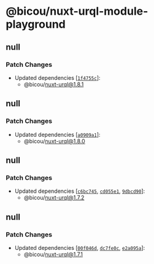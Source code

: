 # @bicou/nuxt-urql-module-playground

## null

### Patch Changes

- Updated dependencies [[`1f4755c`](https://github.com/gbicou/nuxt-urql/commit/1f4755c7878b8c4f6f36ce86c345265f68e23293)]:
  - @bicou/nuxt-urql@1.8.1

## null

### Patch Changes

- Updated dependencies [[`a0909a1`](https://github.com/gbicou/nuxt-urql/commit/a0909a149e72c372c349322b87eedbac3be208ee)]:
  - @bicou/nuxt-urql@1.8.0

## null

### Patch Changes

- Updated dependencies [[`c6bc745`](https://github.com/gbicou/nuxt-urql/commit/c6bc745e1d05ee9bce40fae8213ccceccde9891b), [`cd055e1`](https://github.com/gbicou/nuxt-urql/commit/cd055e19fd68065cc02cc51e7a1cf3c3010aae8c), [`9dbcd90`](https://github.com/gbicou/nuxt-urql/commit/9dbcd9030f28fa10f25f74e46acc0310922cd08a)]:
  - @bicou/nuxt-urql@1.7.2

## null

### Patch Changes

- Updated dependencies [[`00f046d`](https://github.com/gbicou/nuxt-urql/commit/00f046d677c71d240f1239f9aaf4900327fc10e1), [`dc7fe0c`](https://github.com/gbicou/nuxt-urql/commit/dc7fe0ccf77c142c8a69d714f0ef72f3a381e292), [`e2a095a`](https://github.com/gbicou/nuxt-urql/commit/e2a095acc10e097b392853108fddce97876bf0ec)]:
  - @bicou/nuxt-urql@1.7.1
